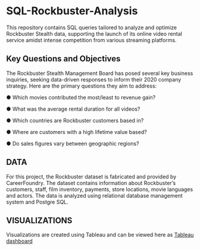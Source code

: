 # SQL-Rockbuster-Analysis
This repository contains SQL queries tailored to analyze and optimize Rockbuster Stealth data, supporting the launch of its online video rental service amidst intense competition from various streaming platforms.


## **Key Questions and Objectives**

The Rockbuster Stealth Management Board has posed several key business inquiries, seeking data-driven responses to inform their 2020 company strategy. 
Here are the primary questions they aim to address:

● Which movies contributed the most/least to revenue gain?

● What was the average rental duration for all videos?

● Which countries are Rockbuster customers based in?

● Where are customers with a high lifetime value based?

● Do sales figures vary between geographic regions?

## **DATA**

For this project, the Rockbuster dataset is fabricated and provided by CareerFoundry. 
The dataset contains information about Rockbuster’s customers, staff, film inventory, payments, store locations, movie languages and actors.
The data is analyzed using relational database management system and Postgre SQL.

## **VISUALIZATIONS**

Visualizations are created using Tableau and can be viewed here as [Tableau dashboard](https://public.tableau.com/app/profile/usha.bharati.telikicherla/viz/RockbusterStealth_17074281002540/RockbusterStealth-DataAnalysis)
